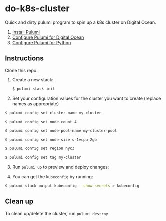 # do-k8s-cluster
Quick and dirty pulumi program to spin up a k8s cluster on Digital Ocean.

1. [Install Pulumi](https://www.pulumi.com/docs/get-started/install/)
1. [Configure Pulumi for Digital Ocean](https://www.pulumi.com/docs/intro/cloud-providers/digitalocean/setup/)
1. [Configure Pulumi for Python](https://www.pulumi.com/docs/intro/languages/python/)

## Instructions
Clone this repo.

1. Create a new stack:

    ```bash
    $ pulumi stack init
    ```

2. Set your configuration values for the cluster you want to create (replace names as appropriate)

```bash
$ pulumi config set cluster-name my-cluster

$ pulumi config set node-count 4

$ pulumi config set node-pool-name my-cluster-pool

$ pulumi config set node-size s-1vcpu-2gb

$ pulumi config set region nyc3

$ pulumi config set tag my-cluster
```

3. Run `pulumi up` to preview and deploy changes:

4. You can get the `kubeconfig` by running:

```bash
$ pulumi stack output kubeconfig --show-secrets > kubeconfig
```

## Clean up

To clean up/delete the cluster, run `pulumi destroy`
